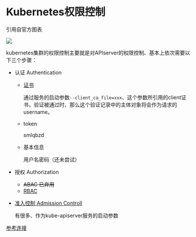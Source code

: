 # Kubernetes权限控制

引用自官方图表

![](http://github-images.test.upcdn.net/github.io/access-control-overview.svg)

kubernetes集群的权限控制主要就是对APIserver的权限控制、基本上依次需要以下三个步骤：

* 认证 Authentication

  * <a href="../../k8s-install-tls/gen-ca/README.md">证书</a>

    通过服务的启动参数`--client_ca_file=xxx`、这个参数所引用的client证书，验证被通过时、那么这个验证记录中的主体对象将会作为请求的username。

  * token

    smlqbzd

  * 基本信息

    用户名密码（还未尝试）

* 授权 Authorization

  * ~~ABAC 已弃用~~
  * <a href="./RBAC.md">RBAC</a>

* <a href="./UsingAdmissionControllers.md">准入控制 Admission Controll</a>

  有很多、作为kube-apiserver服务的启动参数

[参考连接](https://kubernetes.io/cn/docs/admin/accessing-the-api/)